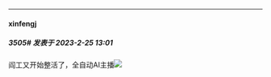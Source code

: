 
*****

####  xinfengj  
##### 3505#       发表于 2023-2-25 13:01

阎工又开始整活了，全自动AI主播<img src="https://static.saraba1st.com/image/smiley/face2017/034.png" referrerpolicy="no-referrer">

